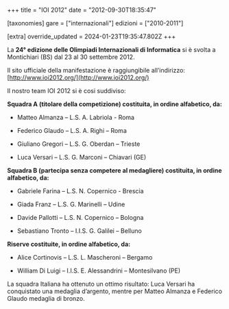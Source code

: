 +++
title = "IOI 2012"
date = "2012-09-30T18:35:47"

[taxonomies]
gare = ["internazionali"]
edizioni = ["2010-2011"]

[extra]
override_updated = 2024-01-23T19:35:47.802Z
+++

La **24° edizione delle Olimpiadi Internazionali di Informatica** si è svolta a Montichiari (BS) dal 23 al 30 settembre 2012.

Il sito ufficiale della manifestazione è raggiungibile all’indirizzo: [http://www.ioi2012.org/](http://www.ioi2012.org/)

<!-- more -->

Il nostro team IOI 2012 si è cosi suddiviso:

**Squadra A (titolare della competizione) costituita, in ordine alfabetico, da:**

- Matteo Almanza – L.S. A. Labriola - Roma

- Federico Glaudo – L.S. A. Righi – Roma

- Giuliano Gregori – L.S. G. Oberdan – Trieste

- Luca Versari – L.S. G. Marconi – Chiavari (GE)

**Squadra B (partecipa senza competere al medagliere) costituita, in ordine alfabetico, da:**

- Gabriele Farina – L.S. N. Copernico - Brescia

- Giada Franz – L.S. G. Marinelli – Udine

- Davide Pallotti – L.S. N. Copernico – Bologna

- Sebastiano Tronto – I.I.S. G. Galilei – Belluno

**Riserve costituite, in ordine alfabetico, da:**

- Alice Cortinovis – L.S. L. Mascheroni – Bergamo

- William Di Luigi – I.I.S. E. Alessandrini – Montesilvano (PE)

La squadra Italiana ha ottenuto un ottimo risultato: Luca Versari ha conquistato una medaglia d’argento, mentre per Matteo Almanza e Federico Glaudo medaglia di bronzo.
